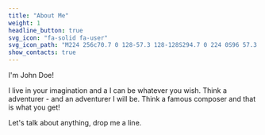 ```yaml
---
title: "About Me"
weight: 1
headline_button: true
svg_icon: "fa-solid fa-user"
svg_icon_path: "M224 256c70.7 0 128-57.3 128-128S294.7 0 224 0S96 57.3 96 128s57.3 128 128 128zm-45.7 48C79.8 304 0 383.8 0 482.3C0 498.7 13.3 512 29.7 512H418.3c16.4 0 29.7-13.3 29.7-29.7C448 383.8 368.2 304 269.7 304H178.3z"
show_contacts: true
---
```


I'm John Doe!

I live in your imagination and a I can be whatever you wish. Think a
adventurer - and an adventurer I will be. Think a famous composer and
that is what you get!

Let's talk about anything, drop me a line.
